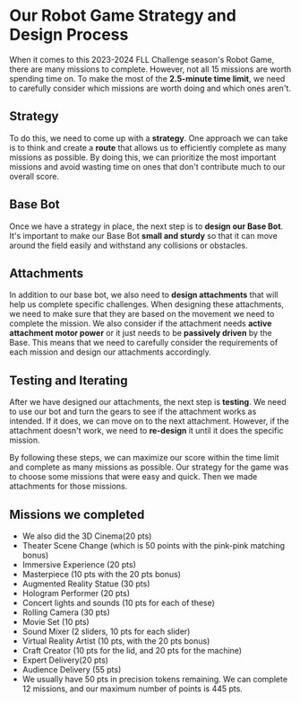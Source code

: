 # Our Robot Game Strategy and Design Process

When it comes to this 2023-2024 FLL Challenge season's Robot Game, there are many missions to complete. However, not all 15 missions are worth spending time on. To make the most of the __2.5-minute time limit__, we need to carefully consider which missions are worth doing and which ones aren't.

## Strategy

To do this, we need to come up with a __strategy__. One approach we can take is to think and create a __route__ that allows us to efficiently complete as many missions as possible. By doing this, we can prioritize the most important missions and avoid wasting time on ones that don't contribute much to our overall score.

## Base Bot

Once we have a strategy in place, the next step is to __design our Base Bot__. It's important to make our Base Bot __small and sturdy__ so that it can move around the field easily and withstand any collisions or obstacles.

## Attachments

In addition to our base bot, we also need to __design attachments__ that will help us complete specific challenges. When designing these attachments, we need to make sure that they are based on the movement we need to complete the mission. We also consider if the attachment needs __active attachment motor power__ or it just needs to be __passively driven__ by the Base. This means that we need to carefully consider the requirements of each mission and design our attachments accordingly.

## Testing and Iterating

After we have designed our attachments, the next step is __testing__. We need to use our bot and turn the gears to see if the attachment works as intended. If it does, we can move on to the next attachment. However, if the attachment doesn't work, we need to __re-design__ it until it does the specific mission.

By following these steps, we can maximize our score within the time limit and complete as many missions as possible.
Our strategy for the game was to choose some missions that were easy and quick. Then we made attachments for those missions.

## Missions we completed

* We also did the 3D Cinema(20 pts)
* Theater Scene Change (which is 50 points with the pink-pink matching bonus)
* Immersive Experience (20 pts)
* Masterpiece (10 pts with the 20 pts bonus)
* Augmented Reality Statue (30 pts)
* Hologram Performer (20 pts)
* Concert lights and sounds (10 pts for each of these)
* Rolling Camera (30 pts)
* Movie Set (10 pts)
* Sound Mixer (2 sliders, 10 pts for each slider)
* Virtual Reality Artist (10 pts, with the 20 pts bonus)
* Craft Creator (10 pts for the lid, and 20 pts for the machine)
* Expert Delivery(20 pts)
* Audience Delivery (55 pts)
* We usually have 50 pts in precision tokens remaining. We can complete 12 missions, and our maximum number of points is 445 pts.
